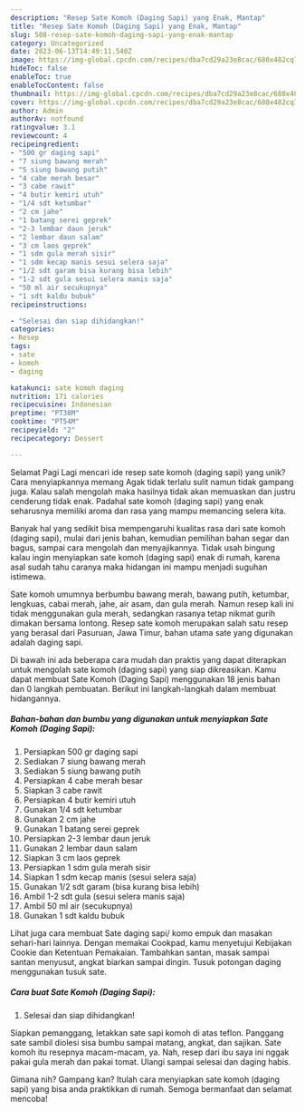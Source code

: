```yaml
---
description: "Resep Sate Komoh (Daging Sapi) yang Enak, Mantap"
title: "Resep Sate Komoh (Daging Sapi) yang Enak, Mantap"
slug: 508-resep-sate-komoh-daging-sapi-yang-enak-mantap
category: Uncategorized
date: 2023-06-13T14:49:11.540Z
image: https://img-global.cpcdn.com/recipes/dba7cd29a23e8cac/680x482cq70/sate-komoh-daging-sapi-foto-resep-utama.jpg
hideToc: false
enableToc: true
enableTocContent: false
thumbnail: https://img-global.cpcdn.com/recipes/dba7cd29a23e8cac/680x482cq70/sate-komoh-daging-sapi-foto-resep-utama.jpg
cover: https://img-global.cpcdn.com/recipes/dba7cd29a23e8cac/680x482cq70/sate-komoh-daging-sapi-foto-resep-utama.jpg
author: Admin
authorAv: notfound
ratingvalue: 3.1
reviewcount: 4
recipeingredient:
- "500 gr daging sapi"
- "7 siung bawang merah"
- "5 siung bawang putih"
- "4 cabe merah besar"
- "3 cabe rawit"
- "4 butir kemiri utuh"
- "1/4 sdt ketumbar"
- "2 cm jahe"
- "1 batang serei geprek"
- "2-3 lembar daun jeruk"
- "2 lembar daun salam"
- "3 cm laos geprek"
- "1 sdm gula merah sisir"
- "1 sdm kecap manis sesui selera saja"
- "1/2 sdt garam bisa kurang bisa lebih"
- "1-2 sdt gula sesui selera manis saja"
- "50 ml air secukupnya"
- "1 sdt kaldu bubuk"
recipeinstructions:

- "Selesai dan siap dihidangkan!"
categories:
- Resep
tags:
- sate
- komoh
- daging

katakunci: sate komoh daging 
nutrition: 171 calories
recipecuisine: Indonesian
preptime: "PT38M"
cooktime: "PT54M"
recipeyield: "2"
recipecategory: Dessert

---
```



Selamat Pagi Lagi mencari ide resep sate komoh (daging sapi) yang unik? Cara menyiapkannya memang Agak tidak terlalu sulit namun tidak gampang juga. Kalau salah mengolah maka hasilnya tidak akan memuaskan dan justru cenderung tidak enak. Padahal sate komoh (daging sapi) yang enak seharusnya memiliki aroma dan rasa yang mampu memancing selera kita.


Banyak hal yang sedikit bisa mempengaruhi kualitas rasa dari sate komoh (daging sapi), mulai dari jenis bahan, kemudian pemilihan bahan segar dan bagus, sampai cara mengolah dan menyajikannya. Tidak usah bingung kalau ingin menyiapkan sate komoh (daging sapi) enak di rumah, karena asal sudah tahu caranya maka hidangan ini mampu menjadi suguhan istimewa.

Sate komoh umumnya berbumbu bawang merah, bawang putih, ketumbar, lengkuas, cabai merah, jahe, air asam, dan gula merah. Namun resep kali ini tidak menggunakan gula merah, sedangkan rasanya tetap nikmat gurih dimakan bersama lontong. Resep sate komoh merupakan salah satu resep yang berasal dari Pasuruan, Jawa Timur, bahan utama sate yang digunakan adalah daging sapi.


Di bawah ini ada beberapa cara mudah dan praktis yang dapat diterapkan untuk mengolah sate komoh (daging sapi) yang siap dikreasikan. Kamu dapat membuat Sate Komoh (Daging Sapi) menggunakan 18 jenis bahan dan 0 langkah pembuatan. Berikut ini langkah-langkah dalam membuat hidangannya.

<!--inarticleads1-->

##### Bahan-bahan dan bumbu yang digunakan untuk menyiapkan Sate Komoh (Daging Sapi):

1. Persiapkan 500 gr daging sapi
1. Sediakan 7 siung bawang merah
1. Sediakan 5 siung bawang putih
1. Persiapkan 4 cabe merah besar
1. Siapkan 3 cabe rawit
1. Persiapkan 4 butir kemiri utuh
1. Gunakan 1/4 sdt ketumbar
1. Gunakan 2 cm jahe
1. Gunakan 1 batang serei geprek
1. Persiapkan 2-3 lembar daun jeruk
1. Gunakan 2 lembar daun salam
1. Siapkan 3 cm laos geprek
1. Persiapkan 1 sdm gula merah sisir
1. Siapkan 1 sdm kecap manis (sesui selera saja)
1. Gunakan 1/2 sdt garam (bisa kurang bisa lebih)
1. Ambil 1-2 sdt gula (sesui selera manis saja)
1. Ambil 50 ml air (secukupnya)
1. Gunakan 1 sdt kaldu bubuk


Lihat juga cara membuat Sate daging sapi/ komo empuk dan masakan sehari-hari lainnya. Dengan memakai Cookpad, kamu menyetujui Kebijakan Cookie dan Ketentuan Pemakaian. Tambahkan santan, masak sampai santan menyusut, angkat biarkan sampai dingin. Tusuk potongan daging menggunakan tusuk sate. 

<!--inarticleads2-->

##### Cara buat Sate Komoh (Daging Sapi):


1. Selesai dan siap dihidangkan!

Siapkan pemanggang, letakkan sate sapi komoh di atas teflon. Panggang sate sambil diolesi sisa bumbu sampai matang, angkat, dan sajikan. Sate komoh itu resepnya macam-macam, ya. Nah, resep dari ibu saya ini nggak pakai gula merah dan pakai tomat. Ulangi sampai selesai dan daging habis. 

Gimana nih? Gampang kan? Itulah cara menyiapkan sate komoh (daging sapi) yang bisa anda praktikkan di rumah. Semoga bermanfaat dan selamat mencoba!
